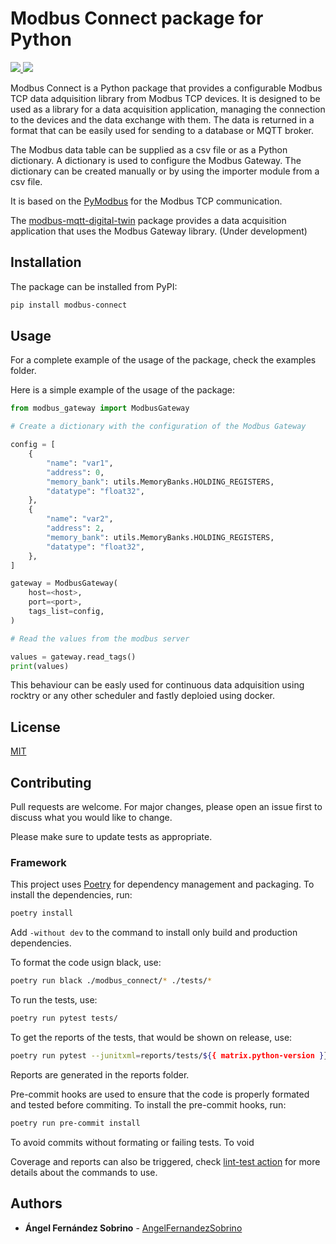 # Modbus Connect package for Python

<a href="https://angelfernandezsobrino.github.io/modbus-connect/reports/tests/3.11.html" alt="Tests">
    <img src="https://angelfernandezsobrino.github.io/modbus-connect/badges/tests/3.11.svg">
</a>
<a href="https://angelfernandezsobrino.github.io/modbus-connect/reports/coverage/3.11/index.html" alt="Tests">
    <img src="https://angelfernandezsobrino.github.io/modbus-connect/badges/coverage/3.11.svg">
</a>


Modbus Connect is a Python package that provides a configurable Modbus TCP data adquisition library from Modbus TCP devices. It is designed to be used as a library for a data acquisition application, managing the connection to the devices and the data exchange with them. The data is returned in a format that can be easily used for sending to a database or MQTT broker.

The Modbus data table can be supplied as a csv file or as a Python dictionary. A dictionary is used to configure the Modbus Gateway. The dictionary can be created manually or by using the importer module from a csv file.

It is based on the [PyModbus](https://github.com/riptideio/pymodbus) for the Modbus TCP communication.

The [modbus-mqtt-digital-twin]() package provides a data acquisition application that uses the Modbus Gateway library. (Under development)


## Installation

The package can be installed from PyPI:

```bash
pip install modbus-connect
```

## Usage

For a complete example of the usage of the package, check the examples folder.

Here is a simple example of the usage of the package:

```python
from modbus_gateway import ModbusGateway

# Create a dictionary with the configuration of the Modbus Gateway

config = [
    {
        "name": "var1",
        "address": 0,
        "memory_bank": utils.MemoryBanks.HOLDING_REGISTERS,
        "datatype": "float32",
    },
    {
        "name": "var2",
        "address": 2,
        "memory_bank": utils.MemoryBanks.HOLDING_REGISTERS,
        "datatype": "float32",
    },
]

gateway = ModbusGateway(
    host=<host>,
    port=<port>,
    tags_list=config,
)

# Read the values from the modbus server

values = gateway.read_tags()
print(values)
```

This behaviour can be easly used for continuous data adquisition using rocktry or any other scheduler and fastly deploied using docker.

## License

[MIT](https://choosealicense.com/licenses/mit/)

## Contributing

Pull requests are welcome. For major changes, please open an issue first to discuss what you would like to change.

Please make sure to update tests as appropriate.

### Framework

This project uses [Poetry](https://python-poetry.org/) for dependency management and packaging. To install the dependencies, run:

```bash
poetry install
```
Add `-without dev` to the command to install only build and production dependencies.

To format the code usign black, use:

```bash
poetry run black ./modbus_connect/* ./tests/*
```

To run the tests, use:

```bash
poetry run pytest tests/
```

To get the reports of the tests, that would be shown on release, use:

```bash
poetry run pytest --junitxml=reports/tests/${{ matrix.python-version }}.xml --html=reports/tests/${{ matrix.python-version }}.html --cov-report xml:reports/coverage/${{ matrix.python-version }}.xml --cov-report html:reports/coverage/${{ matrix.python-version }} --cov=modbus_connect tests/
```

Reports are generated in the reports folder.

Pre-commit hooks are used to ensure that the code is properly formated and tested before commiting. To install the pre-commit hooks, run:

```bash
poetry run pre-commit install
```
To avoid commits without formating or failing tests. To void 

Coverage and reports can also be triggered, check [lint-test action](./.github/workflows/lint-test.yml) for more details about the commands to use.




## Authors

-   **Ángel Fernández Sobrino** - [AngelFernandezSobrino](https://github.com/AngelFernandezSobrino)